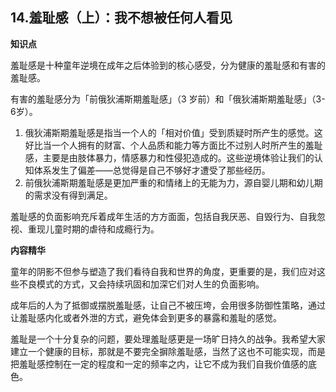 ## 14.羞耻感（上）：我不想被任何人看见
**知识点**


羞耻感是十种童年逆境在成年之后体验到的核心感受，分为健康的羞耻感和有害的羞耻感。


有害的羞耻感分为「前俄狄浦斯期羞耻感」（3 岁前）和「俄狄浦斯期羞耻感」（3-6岁）。


1. 俄狄浦斯期羞耻感是指当一个人的「相对价值」受到质疑时所产生的感觉。这好比当一个人拥有的财富、个人品质和能力等方面比不过别人时所产生的羞耻感，主要是由肢体暴力，情感暴力和性侵犯造成的。这些逆境体验让我们的认知体系发生了偏差——总觉得是自己不够好才遭受了那些经历。
2. 前俄狄浦斯期羞耻感是更加严重的和情绪上的无能为力，源自婴儿期和幼儿期的需求没有得到满足。

羞耻感的负面影响充斥着成年生活的方方面面，包括自我厌恶、自毁行为、自我忽视、重现儿童时期的虐待和成瘾行为。


**内容精华**


童年的阴影不但参与塑造了我们看待自我和世界的角度，更重要的是，我们应对这些不良模式的方式，又会持续巩固和加深它们对人生的负面影响。


成年后的人为了抵御或摆脱羞耻感，让自己不被压垮，会用很多防御性策略，通过让羞耻感内化或者外泄的方式，避免体会到更多的暴露和羞耻的感觉。 


羞耻是一个十分复杂的问题，要处理羞耻感更是一场旷日持久的战争。我希望大家建立一个健康的目标，那就是不要完全摒除羞耻感，当然了这也不可能实现，而是把羞耻感控制在一定的程度和一定的频率之内，让它不成为我们自我价值感的底色。

